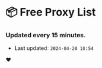 # :package: Free Proxy List
### Updated every 15 minutes.

- Last updated: `2024-04-20 10:54`

:heart:
